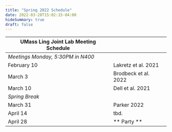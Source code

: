 ```yaml
---
title: "Spring 2022 Schedule"
date: 2022-03-28T15:02:15-04:00
hideSummary: true
draft: false
---
```


| UMass Ling Joint Lab Meeting Schedule |                         |
|---------------------------------------|-------------------------|
| *Meetings Monday, 5:30PM in N400* | |
| February 10 | Lakretz et al. 2021 |
| March 3 | Brodbeck et al. 2022 |
| March 10 | Dell et al. 2021 |
| *Spring Break* | |
| March 31 | Parker 2022 |
| April 14 | tbd. |
| April 28 | ** Party ** | 
